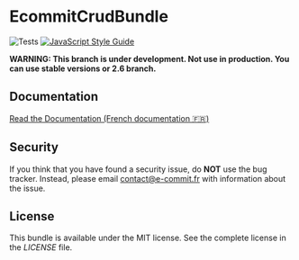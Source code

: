 # EcommitCrudBundle


![Tests](https://github.com/e-commit/EcommitCrudBundle/workflows/Tests/badge.svg)
[![JavaScript Style Guide](https://img.shields.io/badge/code_style-standard-brightgreen.svg)](https://standardjs.com)


**WARNING: This branch is under development. Not use in production. You can use stable versions or 2.6 branch.**

## Documentation ##

[Read the Documentation (French documentation 🇫🇷)](doc/index.md)

## Security ##

If you think that you have found a security issue, do **NOT** use the bug tracker. Instead, please email 
contact@e-commit.fr with information about the issue.

## License ##

This bundle is available under the MIT license. See the complete license in the *LICENSE* file.

